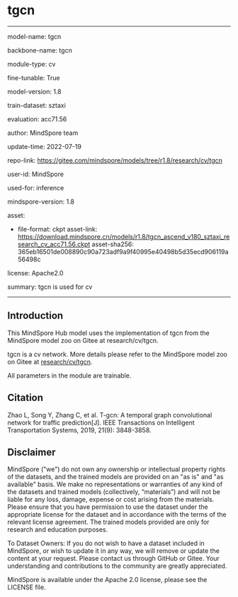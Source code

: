 # tgcn

---

model-name: tgcn

backbone-name: tgcn

module-type: cv

fine-tunable: True

model-version: 1.8

train-dataset: sztaxi

evaluation: acc71.56

author: MindSpore team

update-time: 2022-07-19

repo-link: <https://gitee.com/mindspore/models/tree/r1.8/research/cv/tgcn>

user-id: MindSpore

used-for: inference

mindspore-version: 1.8

asset:

-
    file-format: ckpt
    asset-link: <https://download.mindspore.cn/models/r1.8/tgcn_ascend_v180_sztaxi_research_cv_acc71.56.ckpt>
    asset-sha256: 365eb16501de008890c90a723adf9a9f40995e40498b5d35ecd906119a56498c

license: Apache2.0

summary: tgcn is used for cv

---

## Introduction

This MindSpore Hub model uses the implementation of tgcn from the MindSpore model zoo on Gitee at research/cv/tgcn.

tgcn is a cv network. More details please refer to the MindSpore model zoo on Gitee at [research/cv/tgcn](https://gitee.com/mindspore/models/blob/r1.8/research/cv/tgcn/README.md).

All parameters in the module are trainable.

## Citation

Zhao L, Song Y, Zhang C, et al. T-gcn: A temporal graph convolutional network for traffic prediction[J]. IEEE Transactions on Intelligent Transportation Systems, 2019, 21(9): 3848-3858.

## Disclaimer

MindSpore ("we") do not own any ownership or intellectual property rights of the datasets, and the trained models are provided on an "as is" and "as available" basis. We make no representations or warranties of any kind of the datasets and trained models (collectively, “materials”) and will not be liable for any loss, damage, expense or cost arising from the materials. Please ensure that you have permission to use the dataset under the appropriate license for the dataset and in accordance with the terms of the relevant license agreement. The trained models provided are only for research and education purposes.

To Dataset Owners: If you do not wish to have a dataset included in MindSpore, or wish to update it in any way, we will remove or update the content at your request. Please contact us through GitHub or Gitee. Your understanding and contributions to the community are greatly appreciated.

MindSpore is available under the Apache 2.0 license, please see the LICENSE file.

